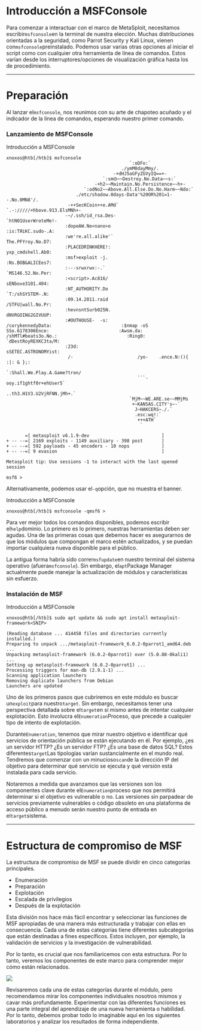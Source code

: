# Introducción a MSFConsole

Para comenzar a interactuar con el marco de MetaSploit, necesitamos escribir`msfconsole`en la terminal de nuestra elección. Muchas distribuciones orientadas a la seguridad, como Parrot Security y Kali Linux, vienen con`msfconsole`preinstalado. Podemos usar varias otras opciones al iniciar el script como con cualquier otra herramienta de línea de comandos. Estos varían desde los interruptores/opciones de visualización gráfica hasta los de procedimiento.

---

# **Preparación**

Al lanzar el`msfconsole`, nos reunimos con su arte de chapoteo acuñado y el indicador de la línea de comandos, esperando nuestro primer comando.

### **Lanzamiento de MSFConsole**

Introducción a MSFConsole

```
xnoxos@htb[/htb]$ msfconsole
                                              `:oDFo:`
                                           ./ymM0dayMmy/.
                                        -+dHJ5aGFyZGVyIQ==+-
                                    `:sm⏣~~Destroy.No.Data~~s:`
                                 -+h2~~Maintain.No.Persistence~~h+-
                             `:odNo2~~Above.All.Else.Do.No.Harm~~Ndo:`
                          ./etc/shadow.0days-Data'%20OR%201=1--.No.0MN8'/.
                       -++SecKCoin++e.AMd`       `.-://///+hbove.913.ElsMNh+-
                      -~/.ssh/id_rsa.Des-                  `htN01UserWroteMe!-
                      :dopeAW.No<nano>o                     :is:TЯiKC.sudo-.A:
                      :we're.all.alike'`                     The.PFYroy.No.D7:
                      :PLACEDRINKHERE!:                      yxp_cmdshell.Ab0:
                      :msf>exploit -j.                       :Ns.BOB&ALICEes7:
                      :---srwxrwx:-.`                        `MS146.52.No.Per:
                      :<script>.Ac816/                        sENbove3101.404:
                      :NT_AUTHORITY.Do                        `T:/shSYSTEM-.N:
                      :09.14.2011.raid                       /STFU|wall.No.Pr:
                      :hevnsntSurb025N.                      dNVRGOING2GIVUUP:
                      :#OUTHOUSE-  -s:                       /corykennedyData:                          :$nmap -oS                              SSo.6178306Ence:                          :Awsm.da:                            /shMTl#beats3o.No.:                          :Ring0:                             `dDestRoyREXKC3ta/M:
                      :23d:                               sSETEC.ASTRONOMYist:
                       /-                        /yo-    .ence.N:(){ :|: & };:
                                                 `:Shall.We.Play.A.Game?tron/
                                                 ```-ooy.if1ghtf0r+ehUser5`
                                               ..th3.H1V3.U2VjRFNN.jMh+.`
                                              `MjM~~WE.ARE.se~~MMjMs
                                               +~KANSAS.CITY's~-`
                                                J~HAKCERS~./.`
                                                .esc:wq!:`
                                                 +++ATH`
                                                  `

       =[ metasploit v6.1.9-dev                           ]
+ -- --=[ 2169 exploits - 1149 auxiliary - 398 post       ]
+ -- --=[ 592 payloads - 45 encoders - 10 nops            ]
+ -- --=[ 9 evasion                                       ]

Metasploit tip: Use sessions -1 to interact with the last opened session

msf6 >

```

Alternativamente, podemos usar el`-q`opción, que no muestra el banner.

Introducción a MSFConsole

```
xnoxos@htb[/htb]$ msfconsole -qmsf6 >

```

Para ver mejor todos los comandos disponibles, podemos escribir el`help`dominio. Lo primero es lo primero, nuestras herramientas deben ser agudas. Una de las primeras cosas que debemos hacer es asegurarnos de que los módulos que compongan el marco estén actualizados, y se puedan importar cualquiera nueva disponible para el público.

La antigua forma habría sido correr`msfupdate`en nuestro terminal del sistema operativo (afuera`msfconsole`). Sin embargo, el`apt`Package Manager actualmente puede manejar la actualización de módulos y características sin esfuerzo.

### **Instalación de MSF**

Introducción a MSFConsole

```
xnoxos@htb[/htb]$ sudo apt update && sudo apt install metasploit-framework<SNIP>

(Reading database ... 414458 files and directories currently installed.)
Preparing to unpack .../metasploit-framework_6.0.2-0parrot1_amd64.deb ...
Unpacking metasploit-framework (6.0.2-0parrot1) over (5.0.88-0kali1) ...
Setting up metasploit-framework (6.0.2-0parrot1) ...
Processing triggers for man-db (2.9.1-1) ...
Scanning application launchers
Removing duplicate launchers from Debian
Launchers are updated

```

Uno de los primeros pasos que cubriremos en este módulo es buscar un`exploit`para nuestro`target`. Sin embargo, necesitamos tener una perspectiva detallada sobre el`target`en sí mismo antes de intentar cualquier explotación. Esto involucra el`Enumeration`Proceso, que precede a cualquier tipo de intento de explotación.

Durante`Enumeration`, tenemos que mirar nuestro objetivo e identificar qué servicios de orientación pública se están ejecutando en él. Por ejemplo, ¿es un servidor HTTP? ¿Es un servidor FTP? ¿Es una base de datos SQL? Estos diferentes`target`Las tipologías varían sustancialmente en el mundo real. Tendremos que comenzar con un minucioso`scan`de la dirección IP del objetivo para determinar qué servicio se ejecuta y qué versión está instalada para cada servicio.

Notaremos a medida que avanzamos que las versiones son los componentes clave durante el`Enumeration`proceso que nos permitirá determinar si el objetivo es vulnerable o no. Las versiones sin parpadear de servicios previamente vulnerables o código obsoleto en una plataforma de acceso público a menudo serán nuestro punto de entrada en el`target`sistema.

---

# **Estructura de compromiso de MSF**

La estructura de compromiso de MSF se puede dividir en cinco categorías principales.

- Enumeración
- Preparación
- Explotación
- Escalada de privilegios
- Después de la explotación

Esta división nos hace más fácil encontrar y seleccionar las funciones de MSF apropiadas de una manera más estructurada y trabajar con ellas en consecuencia. Cada una de estas categorías tiene diferentes subcategorías que están destinadas a fines específicos. Estos incluyen, por ejemplo, la validación de servicios y la investigación de vulnerabilidad.

Por lo tanto, es crucial que nos familiaricemos con esta estructura. Por lo tanto, veremos los componentes de este marco para comprender mejor cómo están relacionados.

![](https://academy.hackthebox.com/storage/modules/39/S04_SS03.png)

Revisaremos cada una de estas categorías durante el módulo, pero recomendamos mirar los componentes individuales nosotros mismos y cavar más profundamente. Experimentar con las diferentes funciones es una parte integral del aprendizaje de una nueva herramienta o habilidad. Por lo tanto, debemos probar todo lo imaginable aquí en los siguientes laboratorios y analizar los resultados de forma independiente.